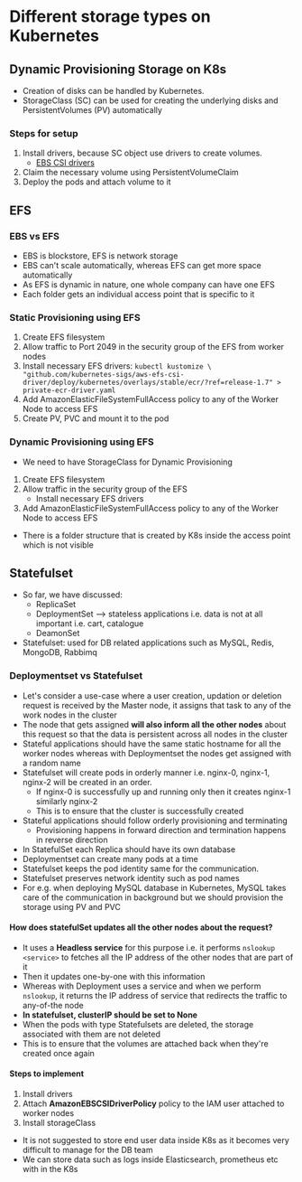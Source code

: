 # Different storage types on Kubernetes

## Dynamic Provisioning Storage on K8s

- Creation of disks can be handled by Kubernetes.
- StorageClass (SC) can be used for creating the underlying disks and PersistentVolumes (PV) automatically

### Steps for setup

1. Install drivers, because SC object use drivers to create volumes.
    - [EBS CSI drivers](https://github.com/kubernetes-sigs/aws-ebs-csi-driver/blob/master/docs/install.md#deploy-driver)
2. Claim the necessary volume using PersistentVolumeClaim
3. Deploy the pods and attach volume to it

## EFS

### EBS vs EFS

- EBS is blockstore, EFS is network storage
- EBS can't scale automatically, whereas EFS can get more space automatically
- As EFS is dynamic in nature, one whole company can have one EFS
- Each folder gets an individual access point that is specific to it

### Static Provisioning using EFS

1. Create EFS filesystem
2. Allow traffic to Port 2049 in the security group of the EFS from worker nodes
3. Install necessary EFS drivers: `kubectl kustomize \
    "github.com/kubernetes-sigs/aws-efs-csi-driver/deploy/kubernetes/overlays/stable/ecr/?ref=release-1.7" > private-ecr-driver.yaml`
4. Add AmazonElasticFileSystemFullAccess policy to any of the Worker Node to access EFS
5. Create PV, PVC and mount it to the pod

### Dynamic Provisioning using EFS

- We need to have StorageClass for Dynamic Provisioning

1. Create EFS filesystem
2. Allow traffic in the security group of the EFS
    - Install necessary EFS drivers
3. Add AmazonElasticFileSystemFullAccess policy to any of the Worker Node to access EFS

- There is a folder structure that is created by K8s inside the access point which is not visible

## Statefulset

- So far, we have discussed:
  - ReplicaSet
  - DeploymentSet --> stateless applications i.e. data is not at all important i.e. cart, catalogue
  - DeamonSet
- Statefulset: used for DB related applications such as MySQL, Redis, MongoDB, Rabbimq

### Deploymentset vs Statefulset

- Let's consider a use-case where a user creation, updation or deletion request is received by the Master node, it assigns that task to any of the work nodes in the cluster
- The node that gets assigned **will also inform all the other nodes** about this request so that the data is persistent across all nodes in the cluster
- Stateful applications should have the same static hostname for all the worker nodes whereas with Deploymentset the nodes get assigned with a random name
- Statefulset will create pods in orderly manner i.e. nginx-0, nginx-1, nginx-2 will be created in an order.
  - If nginx-0 is successfully up and running only then it creates nginx-1 similarly nginx-2
  - This is to ensure that the cluster is successfully created
- Stateful applications should follow orderly provisioning and terminating
  - Provisioning happens in forward direction and termination happens in reverse direction
- In StatefulSet each Replica should have its own database
- Deploymentset can create many pods at a time
- Statefulset keeps the pod identity same for the communication.
- Statefulset preserves network identity such as pod names
- For e.g. when deploying MySQL database in Kubernetes, MySQL takes care of the communication in background but we should provision the storage using PV and PVC

#### How does statefulSet updates all the other nodes about the request?

- It uses a **Headless service** for this purpose i.e. it performs `nslookup <service>` to fetches all the IP address of the other nodes that are part of it
- Then it updates one-by-one with this information
- Whereas with Deployment uses a service and when we perform `nslookup`, it returns the IP address of service that redirects the traffic to any-of-the node
- **In statefulset, clusterIP should be set to None**
- When the pods with type Statefulsets are deleted, the storage associated with them are not deleted
- This is to ensure that the volumes are attached back when they're created once again

#### Steps to implement

1. Install drivers
2. Attach **AmazonEBSCSIDriverPolicy** policy to the IAM user attached to worker nodes
3. Install storageClass

- It is not suggested to store end user data inside K8s as it becomes very difficult to manage for the DB team
- We can store data such as logs inside Elasticsearch, prometheus etc with in the K8s